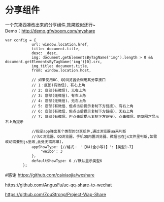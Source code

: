 # 分享组件
一个东凑西凑改出来的分享组件,效果貌似还行~<br>
Demo：http://demo.gfwboom.com/myshare
```
var config = {
            url: window.location.href,
            title: document.title,
            desc: _desc,
            img: document.getElementsByTagName('img').length > 0 && document.getElementsByTagName('img')[0].src,
            img_title: document.title,
            from: window.location.host,
			
			// 如果使用UC、QQ浏览器会调用其分享接口
			// 1：底部(有微信)、有右上角
			// 2: 底部(有微信)、无右上角
			// 3: 底部(无微信)、有右上角
			// 4: 底部(无微信)、无右上角
			// 5: 底部(有微信、但点击后提示复制下方链接)、有右上角
			// 6: 底部(有微信、但点击后提示复制下方链接)、无右上角
			// 7: 底部(有微信、但点击后提示复制下方链接)、点击微信、朋友圈才显示右上角提示
			
			//指定app弹出某个类型的分享组件,通过浏览器ua来判断
			//(UC浏览器、QQ浏览器、手机QQ内置浏览器、微信已在js文件里判断,如需改动需要到js里改,此处无需再填)，
            appShowType: {//格式： '【UA(全小写)】':【类型1~7】
                'weibo': 3
            },
            defaultShowType: 6 //默认显示类型6
        };
```
#感谢
https://github.com/caixiaojia/wxshare

https://github.com/AngusFu/uc-qq-share-to-wechat

https://github.com/ZouStrong/Project-Wap-Share
